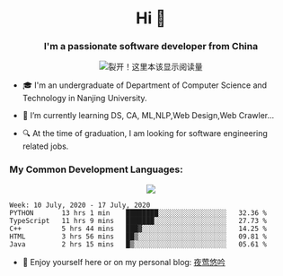 


<!--
**PAYIZ/PAYIZ** is a ✨ _special_ ✨ repository because its `README.md` (this file) appears on your GitHub profile.
### Hello I'm [艾山江](https://yeying.tech) 👋
-->


<h1 align="center">Hi 👋</h1>
<h3 align="center">I'm a passionate software developer from China</h3>
<p align="center"> 
<img align="center" src="https://komarev.com/ghpvc/?username=payiz-asj&color=blue&style=flat&label=PROFILE+VISITORS" alt="裂开！这里本该显示阅读量" /> 
</p>



* 🎓 I'm an undergraduate of Department of Computer Science and Technology in Nanjing University.


* <p>🌱 I’m currently learning <a title = "Data Structure" >DS</a>, <a title = "Computer Algorithm" >CA</a>, <a title = "Machine Learning" >ML</a>,<a title = "Natural Language Processing" >NLP</a>,Web Design,Web Crawler... </p>

* 🔍 At the time of graduation, I am looking for software engineering related jobs.



  

<h3>My Common Development Languages:</h3>

<p align="center">
<img align="center" src="https://github-readme-stats.vercel.app/api/top-langs/?username=payiz-asj&hide_title=1&hide=kotlin&theme=buefy&line_height=27&layout=compact"/>
</p>

<!--
### My Git-hub Statistics：

<p align="center">
<img align="center" src="https://github-readme-stats.vercel.app/api?username=payiz-asj&hide_title=ture&hide=issues&show_icons=true&count_private=true&include_all_commits=true&line_height=21&theme=flag-india" />
</p>

-->
<!--START_SECTION:waka-->
```text
Week: 10 July, 2020 - 17 July, 2020
PYTHON       13 hrs 1 min    ████████░░░░░░░░░░░░░░░░░   32.36 % 
TypeScript   11 hrs 9 mins   ███████░░░░░░░░░░░░░░░░░░   27.73 % 
C++          5 hrs 44 mins   ███▓░░░░░░░░░░░░░░░░░░░░░   14.25 % 
HTML         3 hrs 56 mins   ██▒░░░░░░░░░░░░░░░░░░░░░░   09.81 % 
Java         2 hrs 15 mins   █▒░░░░░░░░░░░░░░░░░░░░░░░   05.61 % 
```
<!--END_SECTION:waka-->

* 💬 Enjoy yourself here or on my personal blog: [夜莺悠吟](https://yeying.tech)

